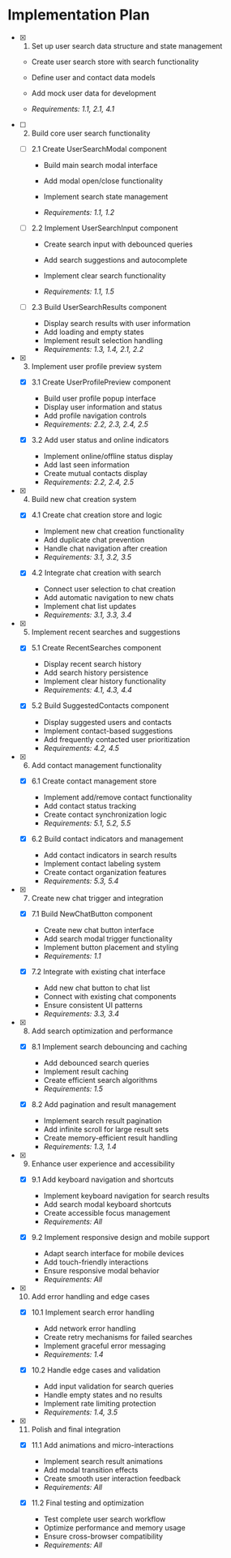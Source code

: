 # Implementation Plan

- [x] 1. Set up user search data structure and state management



  - Create user search store with search functionality
  - Define user and contact data models
  - Add mock user data for development

  - _Requirements: 1.1, 2.1, 4.1_



- [ ] 2. Build core user search functionality
  - [ ] 2.1 Create UserSearchModal component
    - Build main search modal interface


    - Add modal open/close functionality
    - Implement search state management
    - _Requirements: 1.1, 1.2_
  


  - [ ] 2.2 Implement UserSearchInput component
    - Create search input with debounced queries
    - Add search suggestions and autocomplete
    - Implement clear search functionality


    - _Requirements: 1.1, 1.5_
  
  - [ ] 2.3 Build UserSearchResults component
    - Display search results with user information
    - Add loading and empty states
    - Implement result selection handling
    - _Requirements: 1.3, 1.4, 2.1, 2.2_

- [x] 3. Implement user profile preview system

  - [x] 3.1 Create UserProfilePreview component

    - Build user profile popup interface
    - Display user information and status
    - Add profile navigation controls
    - _Requirements: 2.2, 2.3, 2.4, 2.5_
  
  - [x] 3.2 Add user status and online indicators


    - Implement online/offline status display
    - Add last seen information
    - Create mutual contacts display
    - _Requirements: 2.2, 2.4, 2.5_

- [x] 4. Build new chat creation system

  - [x] 4.1 Create chat creation store and logic


    - Implement new chat creation functionality
    - Add duplicate chat prevention
    - Handle chat navigation after creation
    - _Requirements: 3.1, 3.2, 3.5_
  
  - [x] 4.2 Integrate chat creation with search


    - Connect user selection to chat creation
    - Add automatic navigation to new chats
    - Implement chat list updates
    - _Requirements: 3.1, 3.3, 3.4_

- [x] 5. Implement recent searches and suggestions

  - [x] 5.1 Create RecentSearches component

    - Display recent search history
    - Add search history persistence
    - Implement clear history functionality
    - _Requirements: 4.1, 4.3, 4.4_
  
  - [x] 5.2 Build SuggestedContacts component

    - Display suggested users and contacts
    - Implement contact-based suggestions
    - Add frequently contacted user prioritization
    - _Requirements: 4.2, 4.5_

- [x] 6. Add contact management functionality

  - [x] 6.1 Create contact management store

    - Implement add/remove contact functionality
    - Add contact status tracking
    - Create contact synchronization logic
    - _Requirements: 5.1, 5.2, 5.5_
  
  - [x] 6.2 Build contact indicators and management


    - Add contact indicators in search results
    - Implement contact labeling system
    - Create contact organization features
    - _Requirements: 5.3, 5.4_

- [x] 7. Create new chat trigger and integration

  - [x] 7.1 Build NewChatButton component


    - Create new chat button interface
    - Add search modal trigger functionality
    - Implement button placement and styling
    - _Requirements: 1.1_
  
  - [x] 7.2 Integrate with existing chat interface


    - Add new chat button to chat list
    - Connect with existing chat components
    - Ensure consistent UI patterns
    - _Requirements: 3.3, 3.4_

- [x] 8. Add search optimization and performance

  - [x] 8.1 Implement search debouncing and caching


    - Add debounced search queries
    - Implement result caching
    - Create efficient search algorithms
    - _Requirements: 1.5_
  
  - [x] 8.2 Add pagination and result management


    - Implement search result pagination
    - Add infinite scroll for large result sets
    - Create memory-efficient result handling
    - _Requirements: 1.3, 1.4_

- [x] 9. Enhance user experience and accessibility

  - [x] 9.1 Add keyboard navigation and shortcuts


    - Implement keyboard navigation for search results
    - Add search modal keyboard shortcuts
    - Create accessible focus management
    - _Requirements: All_
  
  - [x] 9.2 Implement responsive design and mobile support


    - Adapt search interface for mobile devices
    - Add touch-friendly interactions
    - Ensure responsive modal behavior
    - _Requirements: All_

- [x] 10. Add error handling and edge cases

  - [x] 10.1 Implement search error handling


    - Add network error handling
    - Create retry mechanisms for failed searches
    - Implement graceful error messaging
    - _Requirements: 1.4_
  
  - [x] 10.2 Handle edge cases and validation


    - Add input validation for search queries
    - Handle empty states and no results
    - Implement rate limiting protection
    - _Requirements: 1.4, 3.5_

- [x] 11. Polish and final integration


  - [x] 11.1 Add animations and micro-interactions


    - Implement search result animations
    - Add modal transition effects
    - Create smooth user interaction feedback
    - _Requirements: All_
  
  - [x] 11.2 Final testing and optimization


    - Test complete user search workflow
    - Optimize performance and memory usage
    - Ensure cross-browser compatibility
    - _Requirements: All_